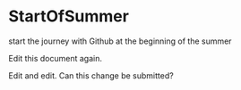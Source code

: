 # StartOfSummer
start the journey with Github at the beginning of the summer

Edit this document again.

Edit and edit. Can this change be submitted?

